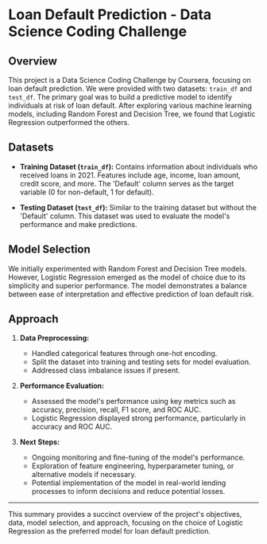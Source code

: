 # Loan Default Prediction - Data Science Coding Challenge

## Overview

This project is a Data Science Coding Challenge by Coursera, focusing on loan default prediction. We were provided with two datasets: `train_df` and `test_df`. The primary goal was to build a predictive model to identify individuals at risk of loan default. After exploring various machine learning models, including Random Forest and Decision Tree, we found that Logistic Regression outperformed the others.

## Datasets

- **Training Dataset (`train_df`):** Contains information about individuals who received loans in 2021. Features include age, income, loan amount, credit score, and more. The 'Default' column serves as the target variable (0 for non-default, 1 for default).

- **Testing Dataset (`test_df`):** Similar to the training dataset but without the 'Default' column. This dataset was used to evaluate the model's performance and make predictions.

## Model Selection

We initially experimented with Random Forest and Decision Tree models. However, Logistic Regression emerged as the model of choice due to its simplicity and superior performance. The model demonstrates a balance between ease of interpretation and effective prediction of loan default risk.

## Approach

1. **Data Preprocessing:**
   - Handled categorical features through one-hot encoding.
   - Split the dataset into training and testing sets for model evaluation.
   - Addressed class imbalance issues if present.

2. **Performance Evaluation:**
   - Assessed the model's performance using key metrics such as accuracy, precision, recall, F1 score, and ROC AUC.
   - Logistic Regression displayed strong performance, particularly in accuracy and ROC AUC.

3. **Next Steps:**
   - Ongoing monitoring and fine-tuning of the model's performance.
   - Exploration of feature engineering, hyperparameter tuning, or alternative models if necessary.
   - Potential implementation of the model in real-world lending processes to inform decisions and reduce potential losses.

---

This summary provides a succinct overview of the project's objectives, data, model selection, and approach, focusing on the choice of Logistic Regression as the preferred model for loan default prediction.
